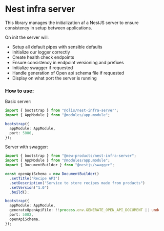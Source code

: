 # Nest infra server

This library manages the initialization af a NestJS server to ensure consistency in setup between applications.

On init the server will:

- Setup all default pipes with sensible defaults
- Initialize our logger correctly
- Create health check endpoints
- Ensure consistency in endpoint versioning and prefixes
- Initialize swagger if requested
- Handle generation of Open api schema file if requested
- Display on what port the server is running

### How to use:

Basic server:

```ts
import { bootstrap } from "@olis/nest-infra-server";
import { AppModule } from "@modules/app.module";

bootstrap({
  appModule: AppModule,
  port: 5000,
});
```

Server with swagger:

```ts
import { bootstrap } from "@mew-products/nest-infra-server";
import { AppModule } from "@modules/app.module";
import { DocumentBuilder } from "@nestjs/swagger";

const openApiSchema = new DocumentBuilder()
  .setTitle("Recipe API")
  .setDescription("Service to store recipes made from products")
  .setVersion("1.0")
  .build();

bootstrap({
  appModule: AppModule,
  generateOpenApiFile: !!process.env.GENERATE_OPEN_API_DOCUMENT || undefined,
  port: 5002,
  openApiSchema,
});
```
